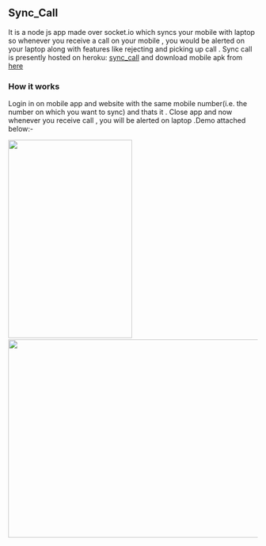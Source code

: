 <h2>Sync_Call</h2>
It is a node js app made over socket.io which syncs your mobile with laptop so whenever you receive a call on your mobile ,
you would be alerted on your laptop along with features like rejecting and picking up call . Sync call is presently hosted 
on heroku: <a href="https://sync-call.herokuapp.com/">sync_call</a> and download mobile apk from <a href="goo.gl/Ca8mDq">here</a>

<h3>How it works</h3>
Login in on mobile app and website with the same mobile number(i.e. the number on which you want to sync) and thats it .
Close app and now whenever you receive call , you will be alerted on laptop .Demo attached below:-<br>
<p float="left">
<img src="https://raw.githubusercontent.com/pkarira/Sync_Call_Backend/2176555eefd8d5e864cd7913cf4b20f9713d9916/assets/android.gif" width="250" height="400"/> &nbsp;&nbsp;&nbsp;
<img src="https://raw.githubusercontent.com/pkarira/Sync_Call_Backend/2176555eefd8d5e864cd7913cf4b20f9713d9916/assets/desktop.gif" width="600" height="400"/>
</p>
